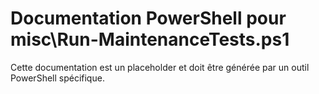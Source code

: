 # Documentation PowerShell pour misc\Run-MaintenanceTests.ps1

Cette documentation est un placeholder et doit être générée par un outil PowerShell spécifique.
